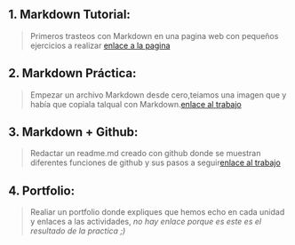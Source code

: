 ## 1. Markdown Tutorial:
   >Primeros trasteos con Markdown en una pagina web con pequeños ejercicios a realizar [enlace a la pagina](https://www.markdowntutorial.com/es/?authuser=0)

## 2. Markdown Práctica:
  >Empezar un archivo Markdown desde cero,teiamos una imagen que y había que copiala talqual con Markdown.[enlace al trabajo](https://github.com/IvanYeste/PortfolioDAW/blob/main/UD1/Lorem%20fistrum%20Yeste.pdf)

## 3. Markdown + Github:
   >Redactar un readme.md creado con github donde se muestran diferentes funciones de github y sus pasos a seguir[enlace al trabajo](https://github.com/IvanYeste/DAW)

## 4. Portfolio:
   > Realiar un portfolio donde expliques que hemos echo en cada unidad y enlaces a las actividades, *no hay enlace porque es este es el resultado de la practica ;)*
